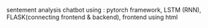 sentement analysis chatbot using : pytorch framework, LSTM (RNN), FLASK(connecting frontend & backend), frontend using html
